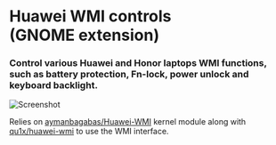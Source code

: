 # Huawei WMI controls<br>(GNOME extension)

### Control various Huawei and Honor laptops WMI functions, such as battery protection, Fn-lock, power unlock and keyboard backlight.

![Screenshot](./screenshot.png)

Relies on [aymanbagabas/Huawei-WMI](https://github.com/aymanbagabas/Huawei-WMI) kernel module along with [qu1x/huawei-wmi](https://github.com/qu1x/huawei-wmi) to use the WMI interface.

